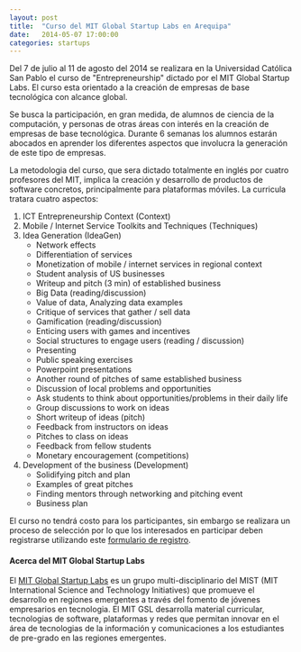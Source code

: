 ```yaml
---
layout: post
title:  "Curso del MIT Global Startup Labs en Arequipa"
date:   2014-05-07 17:00:00
categories: startups
---
```


Del 7 de julio al 11 de agosto del 2014 se realizara en la Universidad
Católica San Pablo el curso de "Entrepreneurship" dictado por el MIT
Global Startup Labs. El curso esta orientado a la creación de empresas
de base tecnológica con alcance global.

Se busca la participación, en gran medida, de alumnos de ciencia de la
computación, y personas de otras áreas con interés en la creación de
empresas de base tecnológica. Durante 6 semanas los alumnos estarán
abocados en aprender los diferentes aspectos que involucra la
generación de este tipo de empresas. 

La metodologia del curso, que sera dictado totalmente en inglés por
cuatro profesores del MIT, implica la creación y desarrollo de
productos de software concretos, principalmente para plataformas
móviles. La curricula tratara cuatro aspectos: 


1. ICT Entrepreneurship Context (Context)
2. Mobile / Internet Service Toolkits and Techniques (Techniques)
3. Idea Generation (IdeaGen)
	- Network effects
	- Differentiation of services
	- Monetization of mobile / internet services in regional context
	- Student analysis of US businesses
	- Writeup and pitch (3 min) of established business
	- Big Data (reading/discussion)
	- Value of data, Analyzing data examples
	- Critique of services that gather / sell data
	- Gamification (reading/discussion)
	- Enticing users with games and incentives
	- Social structures to engage users (reading / discussion)
	- Presenting
	- Public speaking exercises
	- Powerpoint presentations
	- Another round of pitches of same established business
	- Discussion of local problems and opportunities
	- Ask students to think about opportunities/problems in their daily life
	- Group discussions to work on ideas
	- Short writeup of ideas (pitch)
	- Feedback from instructors on ideas
	- Pitches to class on ideas
	- Feedback from fellow students
	- Monetary encouragement (competitions)
4. Development of the business (Development)
	- Solidifying pitch and plan
	- Examples of great pitches
	- Finding mentors through networking and pitching event
	- Business plan


El curso no tendrá costo para los participantes, sin embargo se
realizara un proceso de selección por lo que los interesados en
participar deben registrarse utilizando este 
[formulario de registro][Registro].


#### Acerca del MIT Global Startup Labs

El [MIT Global Startup Labs][MIT-GSL] es un grupo multi-disciplinario del MIST
(MIT International Science and Technology Initiatives) que promueve el
desarrollo en regiones emergentes a través del fomento de jóvenes
empresarios en tecnologia. El MIT GSL desarrolla material curricular,
tecnologias de software, plataformas y redes que permitan innovar en
el área de tecnologias de la información y comunicaciones a los
estudiantes de pre-grado en las regiones emergentes.


[MIT-GSL]: http://gsl.mit.edu/program/peru-summer-2013/
[Registro]: https://docs.google.com/forms/d/193PZ45Fx7Rr8aC7BgCDUrolCofBMme8ggSblmlQ-I4k/viewform

